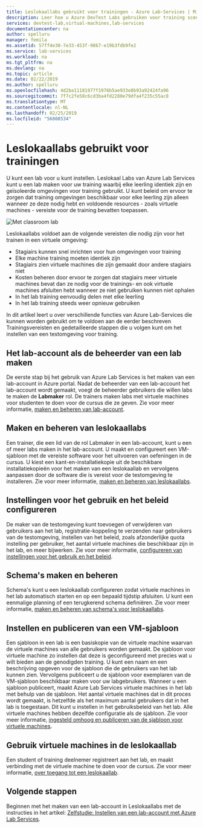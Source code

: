 ```yaml
---
title: Leslokaallabs gebruikt voor trainingen - Azure Lab-Services | Microsoft Docs
description: Leer hoe u Azure DevTest Labs gebruiken voor training scenario's.
services: devtest-lab,virtual-machines,lab-services
documentationcenter: na
author: spelluru
manager: femila
ms.assetid: 57ff4e30-7e33-453f-9867-e19b3fdb9fe2
ms.service: lab-services
ms.workload: na
ms.tgt_pltfrm: na
ms.devlang: na
ms.topic: article
ms.date: 02/22/2019
ms.author: spelluru
ms.openlocfilehash: 4d2ba11181977f1976b5ae933e8b93a92424fa96
ms.sourcegitcommit: 7f7c2fe58c6cd3ba4fd2280e79dfa4f235c55ac8
ms.translationtype: MT
ms.contentlocale: nl-NL
ms.lasthandoff: 02/25/2019
ms.locfileid: "56808534"
---
```

# <a name="use-classroom-labs-for-trainings"></a>Leslokaallabs gebruikt voor trainingen
U kunt een lab voor u kunt instellen. Leslokaal Labs van Azure Lab Services kunt u een lab maken voor uw training waarbij elke leerling identiek zijn en geïsoleerde omgevingen voor training gebruikt. U kunt beleid om ervoor te zorgen dat training omgevingen beschikbaar voor elke leerling zijn alleen wanneer ze deze nodig hebt en voldoende resources - zoals virtuele machines - vereiste voor de training bevatten toepassen. 

![Met classroom lab](../media/classroom-labs-scenarios/classroom.png)

Leslokaallabs voldoet aan de volgende vereisten die nodig zijn voor het trainen in een virtuele omgeving: 

- Stagiairs kunnen snel inrichten voor hun omgevingen voor training
- Elke machine training moeten identiek zijn
- Stagiairs zien virtuele machines die zijn gemaakt door andere stagiairs niet
- Kosten beheren door ervoor te zorgen dat stagiairs meer virtuele machines bevat dan ze nodig voor de trainings- en ook virtuele machines afsluiten hebt wanneer ze niet gebruiken kunnen niet ophalen
- In het lab training eenvoudig delen met elke leerling
- In het lab training steeds weer opnieuw gebruiken

In dit artikel leert u over verschillende functies van Azure Lab-Services die kunnen worden gebruikt om te voldoen aan de eerder beschreven Trainingsvereisten en gedetailleerde stappen die u volgen kunt om het instellen van een testomgeving voor training.  

## <a name="create-the-lab-account-as-a-lab-account-administrator"></a>Het lab-account als de beheerder van een lab maken
De eerste stap bij het gebruik van Azure Lab Services is het maken van een lab-account in Azure portal. Nadat de beheerder van een lab-account het lab-account wordt gemaakt, voegt de beheerder gebruikers die willen labs te maken de **Labmaker** rol. De trainers maken labs met virtuele machines voor studenten te doen voor de cursus die ze geven. Zie voor meer informatie, [maken en beheren van lab-account](how-to-manage-lab-accounts.md).

## <a name="create-and-manage-classroom-labs"></a>Maken en beheren van leslokaallabs
Een trainer, die een lid van de rol Labmaker in een lab-account, kunt u een of meer labs maken in het lab-account. U maakt en configureert een VM-sjabloon met de vereiste software voor het uitvoeren van oefeningen in de cursus. U kiest een kant-en-installatiekopie uit de beschikbare installatiekopieën voor het maken van een leslokaallab en vervolgens aanpassen door de software die is vereist voor de testomgeving te installeren. Zie voor meer informatie, [maken en beheren van leslokaallabs](how-to-manage-classroom-labs.md).

## <a name="configure-usage-settings-and-policies"></a>Instellingen voor het gebruik en het beleid configureren
De maker van de testomgeving kunt toevoegen of verwijderen van gebruikers aan het lab, registratie-koppeling te verzenden naar gebruikers van de testomgeving, instellen van het beleid, zoals afzonderlijke quota instelling per gebruiker, het aantal virtuele machines die beschikbaar zijn in het lab, en meer bijwerken. Zie voor meer informatie, [configureren van instellingen voor het gebruik en het beleid](how-to-configure-student-usage.md).

## <a name="create-and-manage-schedules"></a>Schema's maken en beheren
Schema's kunt u een leslokaallab configureren zodat virtuele machines in het lab automatisch starten en op een bepaald tijdstip afsluiten. U kunt een eenmalige planning of een terugkerend schema definiëren. Zie voor meer informatie, [maken en beheren van schema's voor leslokaallabs](how-to-create-schedules.md).

## <a name="set-up-and-publish-a-template-vm"></a>Instellen en publiceren van een VM-sjabloon
Een sjabloon in een lab is een basiskopie van de virtuele machine waarvan de virtuele machines van alle gebruikers worden gemaakt. De sjabloon voor virtuele machine zo instellen dat deze is geconfigureerd met precies wat u wilt bieden aan de genodigden training. U kunt een naam en een beschrijving opgeven voor de sjabloon die de gebruikers van het lab kunnen zien. Vervolgens publiceert u de sjabloon voor exemplaren van de VM-sjabloon beschikbaar maken voor uw labgebruikers. Wanneer u een sjabloon publiceert, maakt Azure Lab Services virtuele machines in het lab met behulp van de sjabloon. Het aantal virtuele machines dat in dit proces wordt gemaakt, is hetzelfde als het maximum aantal gebruikers dat in het lab is toegestaan. Dit kunt u instellen in het gebruiksbeleid van het lab. Alle virtuele machines hebben dezelfde configuratie als de sjabloon. Zie voor meer informatie, [ingesteld omhoog en publiceren van de sjabloon voor virtuele machines](how-to-create-manage-template.md). 

## <a name="use-vms-in-the-classroom-lab"></a>Gebruik virtuele machines in de leslokaallab
Een student of training deelnemer registreert aan het lab, en maakt verbinding met de virtuele machine te doen voor de cursus. Zie voor meer informatie, [over toegang tot een leslokaallab](how-to-use-classroom-lab.md).

## <a name="next-steps"></a>Volgende stappen
Beginnen met het maken van een lab-account in Leslokaallabs met de instructies in het artikel: [Zelfstudie: Instellen van een lab-account met Azure Lab Services](tutorial-setup-lab-account.md).